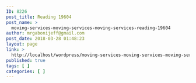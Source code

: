 ```yaml
---
ID: 8226
post_title: Reading 19604
post_name: >
  moving-services-moving-services-moving-services-reading-19604
author: mrgabonijeff@gmail.com
post_date: 2018-03-28 01:48:23
layout: page
link: >
  http://localhost/wordpress/moving-services-moving-services-moving-services-reading-19604/
published: true
tags: [ ]
categories: [ ]
---
```

